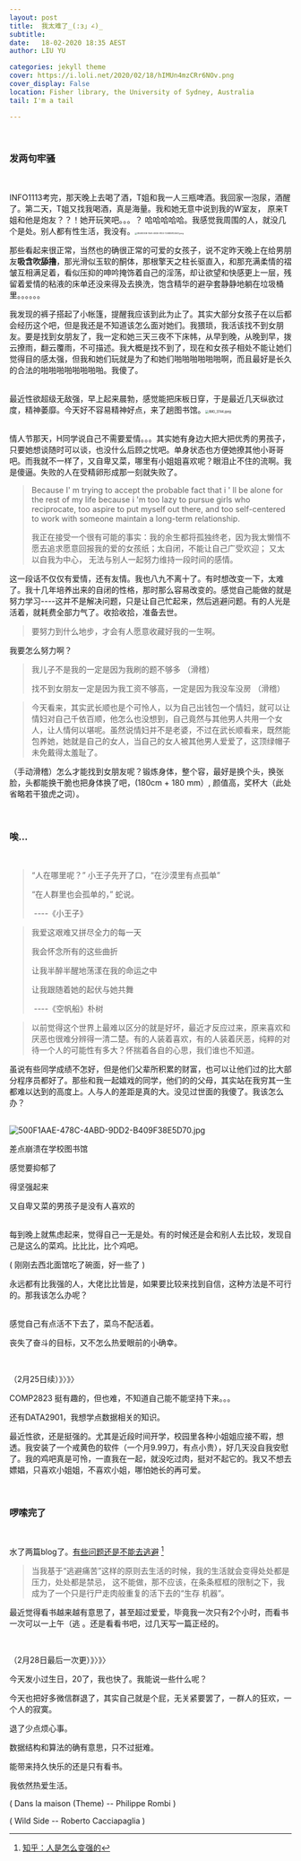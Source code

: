 ```yaml
---
layout: post
title:  我太难了_(:з」∠)_
subtitle: 
date:   18-02-2020 18:35 AEST
author: LIU YU

categories: jekyll theme
cover: https://i.loli.net/2020/02/18/hIMUn4mzCRr6NOv.png
cover_display: False
location: Fisher library, the University of Sydney, Australia
tail: I'm a tail 

---
```


<br>

### 发两句牢骚

<br>



INFO1113考完，那天晚上去喝了酒，T姐和我一人三瓶啤酒。我回家一泡尿，酒醒了。第二天，T姐又找我喝酒，真是海量。我和她无意中说到我的W室友， 原来T姐和他是炮友？？！她开玩笑吧。。。？ 哈哈哈哈哈。我感觉我周围的人，就没几个是处。别人都有性生活，我没有。<img src="https://i.loli.net/2020/02/18/l7wZo1TNjvtd8ef.jpg" alt="3B49D30B-156A-4B36-91D3-72A8B91D2641.jpeg" style="zoom:25%;" />

那些看起来很正常，当然也的确很正常的可爱的女孩子，说不定昨天晚上在给男朋友**吸含吹舔撸**，那光滑似玉软的酮体，那根擎天之柱长驱直入，和那充满柔情的褶皱互相满足着，看似压抑的呻吟掩饰着自己的淫荡，却让欲望和快感更上一层，残留着爱情的粘液的床单还没来得及去换洗，饱含精华的避孕套静静地躺在垃圾桶里。。。。。。

我发现的裤子搭起了小帐篷，提醒我应该到此为止了。其实大部分女孩子在以后都会经历这个吧，但是我还是不知道该怎么面对她们。我猥琐，我活该找不到女朋友。要是找到女朋友了，我一定和她三天三夜不下床帏，从早到晚，从晚到早，拨云撩雨，翻云覆雨，不可描述。我大概是找不到了，现在和女孩子相处不能让她们觉得目的感太强，但我和她们玩就是为了和她们啪啪啪啪啪啪啊，而且最好是长久的合法的啪啪啪啪啪啪啪啪。我傻了。

<br>最近性欲超级无敌强，早上起来晨勃，感觉能把床板日穿，于是最近几天纵欲过度，精神萎靡。今天好不容易精神好点，来了趟图书馆。<img src="https://i.loli.net/2020/02/25/zWvNlGu76cay4dC.jpg" alt="IMG_3744.jpeg" style="zoom:40%;" />

<br>情人节那天，H同学说自己不需要爱情。。。其实她有身边大把大把优秀的男孩子，只要她想谈随时可以谈，也没什么后顾之忧吧。单身状态也方便她撩其他小哥哥吧。而我就不一样了，又自卑又菜，哪里有小姐姐喜欢呢？眼泪止不住的流啊。我是傻逼。失败的人在受精卵形成那一刻就失败了。

> Because I' m trying to accept the probable fact that i ' ll be alone for the rest of my life because i 'm too lazy to pursue girls who reciprocate, too aspire to put myself out there, and too self-centered to work with someone maintain a long-term relationship.
>
> 我正在接受一个很有可能的事实：我的余生都将孤独终老，因为我太懒惰不愿去追求愿意回报我的爱的女孩纸；太自闭，不能让自己广受欢迎； 又太以自我为中心， 无法与别人一起努力维持一段时间的感情。

这一段话不仅仅有爱情，还有友情。我也八九不离十了。有时想改变一下，太难了。我十几年培养出来的自闭的性格，那时那么容易改变的。感觉自己能做的就是努力学习----这并不是解决问题，只是让自己忙起来，然后逃避问题。有的人光是活着，就耗费全部力气了。收拾收拾，准备去世。

> 要努力到什么地步，才会有人愿意收藏好我的一生啊。

我要怎么努力啊？

> 我儿子不是我的一定是因为我刷的题不够多 （滑稽）
>
> 找不到女朋友一定是因为我工资不够高，一定是因为我没车没房 （滑稽）

> 今天看来，其实武长顺也是个可怜人，以为自己出钱包一个情妇，就可以让情妇对自己千依百顺，他怎么也没想到，自己竟然与其他男人共用一个女人，让人情何以堪呢。虽然说情妇并不是老婆，不过在武长顺看来，既然能包养她，她就是自己的女人，当自己的女人被其他男人爱爱了，这顶绿帽子未免戴得太羞耻了。

（手动滑稽）怎么才能找到女朋友呢？锻炼身体，整个容，最好是换个头，换张脸，头都能换干脆也把身体换了吧，(180cm + 180 mm）,  颜值高，奖杯大（此处省略若干狼虎之词）。

<br>

###   **唉**...

<br>

> “人在哪里呢？” 小王子先开了口，“在沙漠里有点孤单”
>
> “在人群里也会孤单的，” 蛇说。 
>
> ​								----《小王子》

> 我爱这艰难又拼尽全力的每一天
>
> 我会怀念所有的这些曲折
>
> 让我半醉半醒地荡漾在我的命运之中
>
> 让我跟随着她的起伏与她共舞
>
> ​								----《空帆船》朴树

> 以前觉得这个世界上最难以区分的就是好坏，最近才反应过来，原来喜欢和厌恶也很难分辨得一清二楚。有的人装着喜欢，有的人装着厌恶，纯粹的对待一个人的可能性有多大？怀揣着各自的心思，我们谁也不知道。

虽说有些同学成绩不怎好，但是他们父辈所积累的财富，也可以让他们过的比大部分程序员都好了。那些和我一起嬉戏的同学，他们的的父母，其实站在我穷其一生都难以达到的高度上。人与人的差距是真的大。没见过世面的我傻了。我该怎么办？

<br>![500F1AAE-478C-4ABD-9DD2-B409F38E5D70.jpg](https://i.loli.net/2020/02/18/EqsmPy6ZYBMokOx.jpg)

差点崩溃在学校图书馆

感觉要抑郁了

得坚强起来

又自卑又菜的男孩子是没有人喜欢的





<br>每到晚上就焦虑起来，觉得自己一无是处。有的时候还是会和别人去比较，发现自己是这么的菜鸡。比比比，比个鸡吧。

( 刚刚去西北面馆吃了碗面，好一些了 )

永远都有比我强的人，大佬比比皆是，如果要比较来找到自信，这种方法是不可行的。那我该怎么办呢？

<br>感觉自己有点活不下去了，菜鸟不配活着。

丧失了奋斗的目标，又不怎么热爱眼前的小确幸。

<br>

（2月25日续）》〉》〉

COMP2823 挺有趣的，但也难，不知道自己能不能坚持下来。。。

还有DATA2901，我想学点数据相关的知识。

最近性欲，还是挺强的。尤其是近段时间开学，校园里各种小姐姐应接不暇，想透。我安装了一个戒黄色的软件（一个月9.99刀，有点小贵），好几天没自我安慰了。我的鸡吧真是可怜，一直我在一起，就没吃过肉，挺对不起它的。我又不想去嫖娼，只喜欢小姐姐，不喜欢小姐，哪怕她长的再可爱。

<br>

### 啰嗦完了

<br>

水了两篇blog了。[有些问题还是不能去逃避](https://www.zhihu.com/question/267653585/answer/337749578) [^1]

> 当我基于“逃避痛苦”这样的原则去⽣活的时候，我的⽣活就会变得处处都是压⼒，处处都是禁忌， 这不能做，那不应该，在条条框框的限制之下，我成为了⼀个只是⾏⼫⾛⾁般重复的活下去的“⽣存 机器”。

最近觉得看书越来越有意思了，甚至超过爱爱，毕竟我一次只有2个小时，而看书一次可以一上午（逃  。还是看看书吧，过几天写一篇正经的。

<br>

（2月28日最后一次更）》〉》〉

今天发小过生日，20了，我也快了。我能说一些什么呢？

今天也把好多微信群退了，其实自己就是个屁，无关紧要罢了，一群人的狂欢，一个人的寂寞。

退了少点烦心事。

数据结构和算法的确有意思，只不过挺难。

能带来持久快乐的还是只有看书。

我依然热爱生活。



( Dans la maison (Theme) -- Philippe Rombi )

( Wild Side -- Roberto Cacciapaglia )





[^1]:[知乎：人是怎么变强的](https://www.zhihu.com/question/267653585/answer/337749578)

